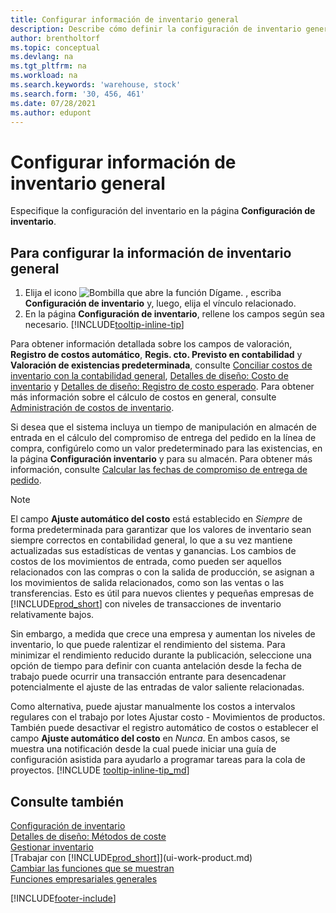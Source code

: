 ```yaml
---
title: Configurar información de inventario general
description: Describe cómo definir la configuración de inventario general para que pueda administrar el almacén y las existencias.
author: brentholtorf
ms.topic: conceptual
ms.devlang: na
ms.tgt_pltfrm: na
ms.workload: na
ms.search.keywords: 'warehouse, stock'
ms.search.form: '30, 456, 461'
ms.date: 07/28/2021
ms.author: edupont
---
```

# <a name="set-up-general-inventory-information"></a>Configurar información de inventario general

Especifique la configuración del inventario en la página **Configuración de inventario**.

## <a name="to-set-up-general-inventory-information"></a>Para configurar la información de inventario general

1. Elija el icono ![Bombilla que abre la función Dígame.](media/ui-search/search_small.png "Dígame qué desea hacer") , escriba **Configuración de inventario** y, luego, elija el vínculo relacionado.
2. En la página **Configuración de inventario**, rellene los campos según sea necesario. [!INCLUDE[tooltip-inline-tip](includes/tooltip-inline-tip_md.md)]

Para obtener información detallada sobre los campos de valoración, **Registro de costos automático**, **Regis. cto. Previsto en contabilidad** y **Valoración de existencias predeterminada**, consulte [Conciliar costos de inventario con la contabilidad general](finance-how-to-post-inventory-costs-to-the-general-ledger.md), [Detalles de diseño: Costo de inventario](design-details-inventory-costing.md) y [Detalles de diseño: Registro de costo esperado](design-details-expected-cost-posting.md). Para obtener más información sobre el cálculo de costos en general, consulte [Administración de costos de inventario](finance-manage-inventory-costs.md).  

Si desea que el sistema incluya un tiempo de manipulación en almacén de entrada en el cálculo del compromiso de entrega del pedido en la línea de compra, configúrelo como un valor predeterminado para las existencias, en la página **Configuración inventario** y para su almacén. Para obtener más información, consulte [Calcular las fechas de compromiso de entrega de pedido](sales-how-to-calculate-order-promising-dates.md).  

> [!NOTE]
> El campo **Ajuste automático del costo** está establecido en *Siempre* de forma predeterminada para garantizar que los valores de inventario sean siempre correctos en contabilidad general, lo que a su vez mantiene actualizadas sus estadísticas de ventas y ganancias. Los cambios de costos de los movimientos de entrada, como pueden ser aquellos relacionados con las compras o con la salida de producción, se asignan a los movimientos de salida relacionados, como son las ventas o las transferencias. Esto es útil para nuevos clientes y pequeñas empresas de [!INCLUDE[prod_short](includes/prod_short.md)] con niveles de transacciones de inventario relativamente bajos.
>
> Sin embargo, a medida que crece una empresa y aumentan los niveles de inventario, lo que puede ralentizar el rendimiento del sistema. Para minimizar el rendimiento reducido durante la publicación, seleccione una opción de tiempo para definir con cuanta antelación desde la fecha de trabajo puede ocurrir una transacción entrante para desencadenar potencialmente el ajuste de las entradas de valor saliente relacionadas.
>
> Como alternativa, puede ajustar manualmente los costos a intervalos regulares con el trabajo por lotes Ajustar costo - Movimientos de productos. También puede desactivar el registro automático de costos o establecer el campo **Ajuste automático del costo** en *Nunca*. En ambos casos, se muestra una notificación desde la cual puede iniciar una guía de configuración asistida para ayudarlo a programar tareas para la cola de proyectos. [!INCLUDE [tooltip-inline-tip_md](includes/tooltip-inline-tip_md.md)]

## <a name="see-also"></a>Consulte también

[Configuración de inventario](inventory-setup-inventory.md)  
[Detalles de diseño: Métodos de coste](design-details-costing-methods.md)  
[Gestionar inventario](inventory-manage-inventory.md)  
[Trabajar con [!INCLUDE[prod_short](includes/prod_short.md)]](ui-work-product.md)  
[Cambiar las funciones que se muestran](ui-experiences.md)  
[Funciones empresariales generales](ui-across-business-areas.md)  


[!INCLUDE[footer-include](includes/footer-banner.md)]
